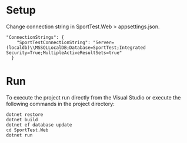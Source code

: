 # Setup
Change connection string in SportTest.Web > appsettings.json.
```
"ConnectionStrings": {
    "SportTestConnectionString": "Server=(localdb)\\MSSQLLocalDB;Database=SportTest;Integrated Security=True;MultipleActiveResultSets=true"
  }
```

# Run
To execute the project run directly from the Visual Studio or execute the following commands in the project directory:

```
dotnet restore
dotnet build
dotnet ef database update
cd SportTest.Web
dotnet run
```

